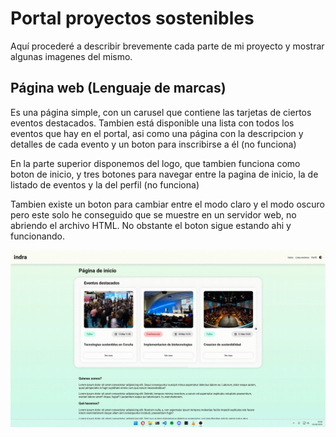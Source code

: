 # Portal proyectos sostenibles

Aquí procederé a describir brevemente cada parte de mi proyecto y mostrar algunas imagenes del mismo.

## Página web (Lenguaje de marcas)

Es una página simple, con un carusel que contiene las tarjetas de ciertos eventos destacados. Tambien está disponible una lista con todos los eventos que hay en el portal, asi como una página con la descripcion y detalles de cada evento y un boton para inscribirse a él (no funciona)

En la parte superior disponemos del logo, que tambien funciona como boton de inicio, y tres botones para navegar entre la pagina de inicio, la de listado de eventos y la del perfil (no funciona)

Tambien existe un boton para cambiar entre el modo claro y el modo oscuro pero este solo he conseguido que se muestre en un servidor web, no abriendo el archivo HTML. No obstante el boton sigue estando ahi y funcionando.

![Demostracion_modo_oscuro](/doc/modo_oscuro.gif)

